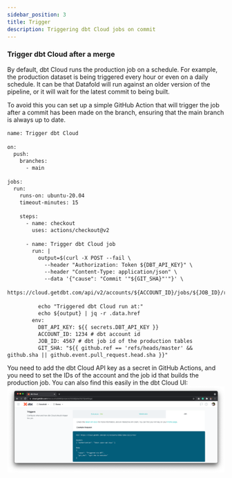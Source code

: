 ```yaml
---
sidebar_position: 3
title: Trigger
description: Triggering dbt Cloud jobs on commit
---
```

### Trigger dbt Cloud after a merge

By default, dbt Cloud runs the production job on a schedule. For example, the production dataset is being triggered every hour or even on a daily schedule. It can be that Datafold will run against an older version of the pipeline, or it will wait for the latest commit to being built.

To avoid this you can set up a simple GitHub Action that will trigger the job after a commit has been made on the branch, ensuring that the main branch is always up to date.

```
name: Trigger dbt Cloud

on:
  push:
    branches:
      - main

jobs:
  run:
    runs-on: ubuntu-20.04
    timeout-minutes: 15

    steps:
      - name: checkout
        uses: actions/checkout@v2

      - name: Trigger dbt Cloud job
        run: |
          output=$(curl -X POST --fail \
            --header "Authorization: Token ${DBT_API_KEY}" \
            --header "Content-Type: application/json" \
            --data '{"cause": "Commit '"${GIT_SHA}"'"}' \
            https://cloud.getdbt.com/api/v2/accounts/${ACCOUNT_ID}/jobs/${JOB_ID}/run/)

          echo "Triggered dbt Cloud run at:"
          echo ${output} | jq -r .data.href
        env:
          DBT_API_KEY: ${{ secrets.DBT_API_KEY }}
          ACCOUNT_ID: 1234 # dbt account id
          JOB_ID: 4567 # dbt job id of the production tables
          GIT_SHA: "${{ github.ref == 'refs/heads/master' && github.sha || github.event.pull_request.head.sha }}"
```

You need to add the dbt Cloud API key as a secret in GitHub Actions, and you need to set the IDs of the account and the job id that builds the production job. You can also find this easily in the dbt Cloud UI:
![](../../../../static/img/dbt_cloud_trigger.png)